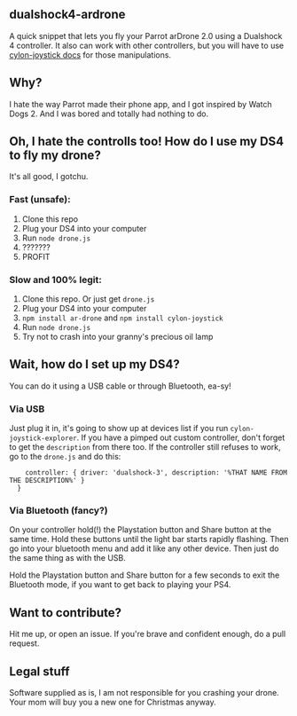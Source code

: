 ## dualshock4-ardrone
A quick snippet that lets you fly your Parrot arDrone 2.0 using a Dualshock 4 controller. It also can work with other controllers, but you will have to use [cylon-joystick docs](https://github.com/hybridgroup/cylon-joystick) for those manipulations.

## Why?
I hate the way Parrot made their phone app, and I got inspired by Watch Dogs 2. And I was bored and totally had nothing to do.

## Oh, I hate the controlls too! How do I use my DS4 to fly my drone?
It's all good, I gotchu.

### Fast (unsafe):
1. Clone this repo
2. Plug your DS4 into your computer
3. Run `node drone.js`
4. ???????
5. PROFIT

### Slow and 100% legit:
1. Clone this repo. Or just get `drone.js`
2. Plug your DS4 into your computer
3. `npm install ar-drone` and `npm install cylon-joystick`
4. Run `node drone.js`
5. Try not to crash into your granny's precious oil lamp

## Wait, how do I set up my DS4?

You can do it using a USB cable or through Bluetooth, ea-sy!

### Via USB
Just plug it in, it's going to show up at devices list if you run `cylon-joystick-explorer`. If you have a pimped out custom controller, don't forget to get the `description` from there too.
If the controller still refuses to work, go to the `drone.js` and do this:

```devices: {
    controller: { driver: 'dualshock-3', description: '%THAT NAME FROM THE DESCRIPTION%' }
  }
```

### Via Bluetooth (fancy?)
On your controller hold(!) the Playstation button and Share button at the same time. Hold these buttons until the light bar starts rapidly flashing. Then go into your bluetooth menu and add it like any other device.
Then just do the same thing as with the USB.

Hold the Playstation button and Share button for a few seconds to exit the Bluetooth mode, if you want to get back to playing your PS4.

## Want to contribute?
Hit me up, or open an issue. If you're brave and confident enough, do a pull request.

## Legal stuff
Software supplied as is, I am not responsible for you crashing your drone. Your mom will buy you a new one for Christmas anyway.
